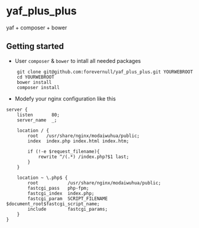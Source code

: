 # yaf_plus_plus
yaf + composer + bower

## Getting started
- User `composer` & `bower` to intall all needed packages 
```
    git clone git@github.com:forevernull/yaf_plus_plus.git YOURWEBROOT
    cd YOURWEBROOT
    bower install
    composer install 
```
- Modefy your nginx configuration like this
```
server {
    listen       80;
    server_name  _;
    
    location / {
        root   /usr/share/nginx/modaiwuhua/public;
        index  index.php index.html index.htm;

        if (!-e $request_filename){
            rewrite ^/(.*) /index.php?$1 last;
        }
    }

    location ~ \.php$ {
        root           /usr/share/nginx/modaiwuhua/public;
        fastcgi_pass   php-fpm;
        fastcgi_index  index.php;
        fastcgi_param  SCRIPT_FILENAME  $document_root$fastcgi_script_name;
        include        fastcgi_params;
    }
}
```
